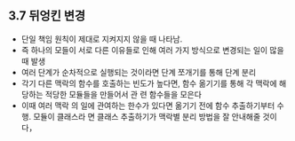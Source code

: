 ## 3.7 뒤엉킨 변경

- 단일 책임 원칙이 제대로 지켜지지 않을 때 나타남.
- 즉 하나의 모들이 서로 다른 이유들로 인해 여러 가지 방식으로 변경되는 일이 많을 때 발생
- 여러 단계가 순차적으로 실행되는 것이라면 단계 쪼개기를 통해 단계 분리
- 각기 다른 맥락의 함수를 호출하는 빈도가 높다면, 함수 옮기기를 통해 각 맥락에 해당하는 적당한 모듈들을 만들어서 관 련 함수들을 모은다
- 이때 여러 맥락 의 일에 관여하는 한수가 있다면 옮기기 전에 함수 추출하기부터 수행. 모듈이 클래스라 면 클래스 추출하기가 맥락별 분리 방법을 잘 안내해줄 것이다，
